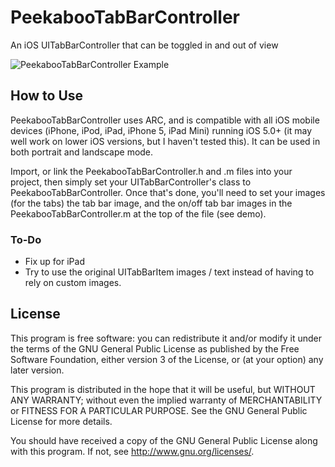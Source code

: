 PeekabooTabBarController
========================

An iOS UITabBarController that can be toggled in and out of view

![PeekabooTabBarController Example](http://i.imgur.com/jrNSV.gif)

How to Use
----------

PeekabooTabBarController uses ARC, and is compatible with all iOS mobile devices (iPhone, iPod, iPad, iPhone 5, iPad Mini) running iOS 5.0+ (it may well work on lower iOS versions, but I haven't tested this). It can be used in both portrait and landscape mode.

Import, or link the PeekabooTabBarController.h and .m files into your project, then simply set your UITabBarController's class to PeekabooTabBarController. Once that's done, you'll need to set your images (for the tabs) the tab bar image, and the on/off tab bar images in the PeekabooTabBarController.m at the top of the file (see demo).

### To-Do

- Fix up for iPad
- Try to use the original UITabBarItem images / text instead of having to rely on custom images.

License
-------
This program is free software: you can redistribute it and/or modify it under the terms of the GNU General Public License as published by the Free Software Foundation, either version 3 of the License, or (at your option) any later version.

This program is distributed in the hope that it will be useful, but WITHOUT ANY WARRANTY; without even the implied warranty of MERCHANTABILITY or FITNESS FOR A PARTICULAR PURPOSE.  See the GNU General Public License for more details.

You should have received a copy of the GNU General Public License along with this program.  If not, see <http://www.gnu.org/licenses/>.
